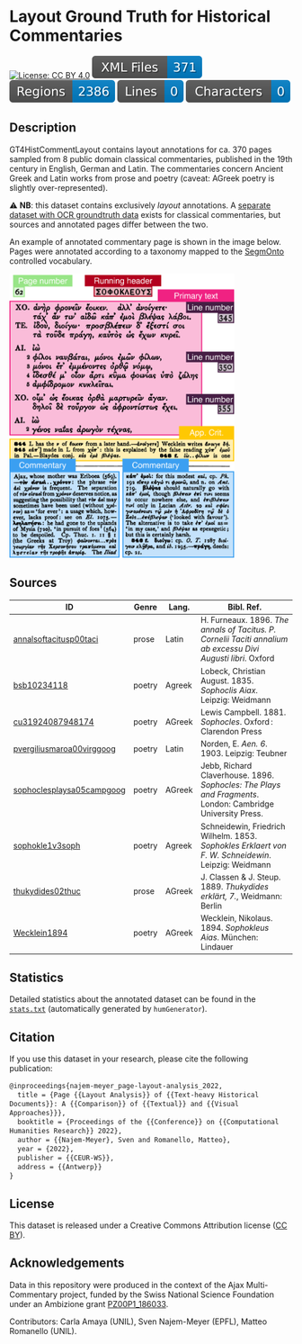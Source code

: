 # Layout Ground Truth for Historical Commentaries

[![License: CC BY 4.0](https://img.shields.io/badge/License-CC%20BY%204.0-lightgrey.svg)](https://creativecommons.org/licenses/by/4.0/) ![files badge](badges/files.svg) ![regions badge](badges/regions.svg) ![lines badge](badges/lines.svg) ![characters badge](badges/characters.svg) 

## Description

GT4HistCommentLayout contains layout annotations for ca. 370 pages sampled from 8 public domain classical commentaries, published in the 19th century in English, German and Latin. The commentaries concern Ancient Greek and Latin works from prose and poetry (caveat: AGreek poetry is slightly over-represented). 

⚠️ **NB**: this dataset contains exclusively *layout* annotations. A [separate dataset with OCR groundtruth data](https://github.com/AjaxMultiCommentary/GT-commentaries-OCR) exists for classical commentaries, but sources and annotated pages differ between the two.

An example of annotated commentary page is shown in the image below. Pages were annotated according to a taxonomy mapped to the [SegmOnto](https://segmonto.github.io/) controlled vocabulary.

<img src="layout_regions.png" width="400"/>

## Sources

| ID                        | Genre  | Lang.  | Bibl. Ref.                                                                                       |
|---------------------------|--------|--------|--------------------------------------------------------------------------------------------------|
| [annalsoftacitusp00taci](https://archive.org/details/annalsoftacitusp00taci)    | prose  | Latin  | H. Furneaux. 1896. *The annals of Tacitus. P. Cornelii Taciti annalium ab excessu Divi Augusti libri*. Oxford|
| [bsb10234118](https://archive.org/details/bsb10234118)               | poetry | Agreek |Lobeck, Christian August. 1835. *Sophoclis Aiax*. Leipzig: Weidmann                               |
| [cu31924087948174](https://archive.org/details/cu31924087948174)          | poetry | AGreek |Lewis Campbell. 1881. *Sophocles*. Oxford : Clarendon Press                                       | 
| [pvergiliusmaroa00virggoog](https://archive.org/details/pvergiliusmaroa00virggoog) | poetry | Latin  |Norden, E. *Aen. 6*. 1903. Leipzig: Teubner                                                               | 
| [sophoclesplaysa05campgoog](https://archive.org/details/sophoclesplaysa05campgoog) | poetry | AGreek |Jebb, Richard Claverhouse. 1896. *Sophocles: The Plays and Fragments*. London: Cambridge University Press.|
| [sophokle1v3soph](https://archive.org/details/sophokle1v3soph)           | poetry | Agreek |Schneidewin, Friedrich Wilhelm. 1853. *Sophokles Erklaert von F. W. Schneidewin*. Leipzig: Weidmann |
| [thukydides02thuc](https://archive.org/details/thukydides02thuc)          | prose  | AGreek |J. Classen & J. Steup. 1889. *Thukydides erklärt, 7.*, Weidmann: Berlin | 
| [Wecklein1894](https://archive.org/details/Wecklein1894)              | poetry | AGreek |Wecklein, Nikolaus. 1894. *Sophokleus Aias*. München: Lindauer|

## Statistics

Detailed statistics about the annotated dataset can be found in the [`stats.txt`](./stats.txt) (automatically generated by `humGenerator`).

## Citation

If you use this dataset in your research, please cite the following publication:

```
@inproceedings{najem-meyer_page-layout-analysis_2022,
  title = {Page {{Layout Analysis}} of {{Text-heavy Historical Documents}}: A {{Comparison}} of {{Textual}} and {{Visual Approaches}}},
  booktitle = {Proceedings of the {{Conference}} on {{Computational Humanities Research}} 2022},
  author = {{Najem-Meyer}, Sven and Romanello, Matteo},
  year = {2022},
  publisher = {{CEUR-WS}},
  address = {{Antwerp}}
}
```

## License

This dataset is released under a Creative Commons Attribution license ([CC BY](./LICENSE)).

## Acknowledgements

Data in this repository were produced in the context of the Ajax Multi-Commentary project, funded by the Swiss National Science Foundation under an Ambizione grant [PZ00P1\_186033](http://p3.snf.ch/project-186033).

Contributors: Carla Amaya (UNIL), Sven Najem-Meyer (EPFL), Matteo Romanello (UNIL).